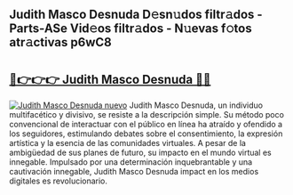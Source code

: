 ## Judith Masco Desnuda D𝚎sn𝚞dos filtr𝚊dos - Parts-ASe Vid𝚎os filtr𝚊dos - N𝚞evas f𝚘tos atr𝚊ctivas p6wC8

# <h2><a href="http://mbcr41n.tromn.icu/?c=Judith+Masco+Desnuda">🔗👉👉👉 Judith Masco Desnuda 🔗🔗</a></h2>

[![Judith Masco Desnuda nuevo](https://i.imgur.com/pEAQMta.gif)](http://mbcr41n.tromn.icu/?c=Judith+Masco+Desnuda)
Judith Masco Desnuda, un individuo multifacético y divisivo, se resiste a la descripción simple. Su método poco convencional de interactuar con el público en línea ha atraído y ofendido a los seguidores, estimulando debates sobre el consentimiento, la expresión artística y la esencia de las comunidades virtuales. A pesar de la ambigüedad de sus planes de futuro, su impacto en el mundo virtual es innegable. Impulsado por una determinación inquebrantable y una cautivación innegable, Judith Masco Desnuda impact en los medios digitales es revolucionario.
